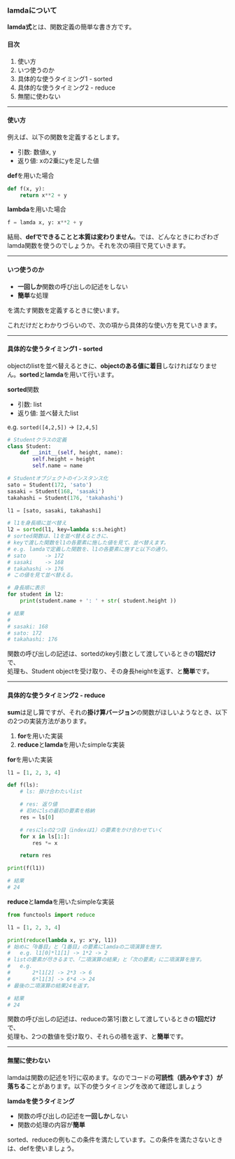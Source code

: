 ### lamdaについて
**lamda式**とは、関数定義の簡単な書き方です。

#### 目次
1. 使い方
2. いつ使うのか
3. 具体的な使うタイミング1 - sorted
4. 具体的な使うタイミング2 - reduce
5. 無闇に使わない

---

#### 使い方
例えば、以下の関数を定義するとします。
- 引数: 数値x, y
- 返り値: xの2乗にyを足した値

**def**を用いた場合
```python
def f(x, y):
    return x**2 + y
```
**lambda**を用いた場合
```python
f = lamda x, y: x**2 + y
```
結局、**defでできることと本質は変わりません**。では、どんなときにわざわざlamda関数を使うのでしょうか。それを次の項目で見ていきます。

---

#### いつ使うのか

- **一回しか**関数の呼び出しの記述をしない
- **簡単**な処理

を満たす関数を定義するときに使います。

これだけだとわかりづらいので、次の項から具体的な使い方を見ていきます。

---

#### 具体的な使うタイミング1 - sorted
objectのlistを並べ替えるときに、**objectのある値に着目**しなければなりません。**sorted**と**lamda**を用いて行います。

**sorted**関数
- 引数: list
- 返り値: 並べ替えたlist

e.g. `sorted([4,2,5])` -> `[2,4,5]`

```python
# Studentクラスの定義
class Student:
    def __init__(self, height, name):
        self.height = height
        self.name = name

# Studentオブジェクトのインスタンス化
sato = Student(172, 'sato')
sasaki = Student(168, 'sasaki')
takahashi = Student(176, 'takahashi')

l1 = [sato, sasaki, takahashi]

# l1を身長順に並べ替え
l2 = sorted(l1, key=lambda s:s.height)
# sorted関数は、l1を並べ替えるときに、
# keyで渡した関数をl1の各要素に施した値を見て、並べ替えます。
# e.g. lamdaで定義した関数を、l1の各要素に施すと以下の通り。
# sato      -> 172
# sasaki    -> 168
# takahashi -> 176
# この値を見て並べ替える。

# 身長順に表示
for student in l2:
    print(student.name + ': ' + str( student.height ))

# 結果
#
# sasaki: 168
# sato: 172
# takahashi: 176
```
関数の呼び出しの記述は、sortedのkey引数として渡しているときの**1回だけ**で、  
処理も、Student objectを受け取り、その身長heightを返す、と**簡単**です。

---

#### 具体的な使うタイミング2 - reduce
**sum**は足し算ですが、それの**掛け算バージョン**の関数がほしいようなとき、以下の2つの実装方法があります。

1. **for**を用いた実装
2. **reduce**と**lamda**を用いたsimpleな実装

**for**を用いた実装
```python
l1 = [1, 2, 3, 4]

def f(ls):
    # ls: 掛け合わたいlist

    # res: 返り値
    # 初めにlsの最初の要素を格納
    res = ls[0]

    # resにlsの2つ目（indexは1）の要素をかけ合わせていく
    for x in ls[1:]:
        res *= x

    return res

print(f(l1))

# 結果
# 24
```

**reduce**と**lamda**を用いたsimpleな実装
```python
from functools import reduce

l1 = [1, 2, 3, 4]

print(reduce(lambda x, y: x*y, l1))
# 始めに「0番目」と「1番目」の要素にlamdaの二項演算を施す。
#	e.g. l1[0]*l1[1] -> 1*2 -> 2
# listの要素が尽きるまで、「二項演算の結果」と「次の要素」に二項演算を施す。
#	e.g. 
#		2*l1[2] -> 2*3 -> 6
#		6*l1[3] -> 6*4 -> 24
# 最後の二項演算の結果24を返す。

# 結果
# 24
```

関数の呼び出しの記述は、reduceの第1引数として渡しているときの**1回だけ**で、  
処理も、2つの数値を受け取り、それらの積を返す、と**簡単**です。

---

#### 無闇に使わない
lamdaは関数の記述を1行に収めます。なのでコードの**可読性（読みやすさ）が落ちる**ことがあります。以下の使うタイミングを改めて確認しましょう

**lamdaを使うタイミング**
- 関数の呼び出しの記述を**一回しか**しない
- 関数の処理の内容が**簡単**

sorted、reduceの例もこの条件を満たしています。この条件を満たさないときは、defを使いましょう。

